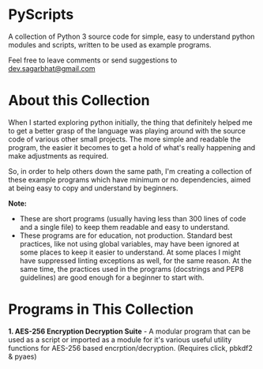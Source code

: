  # PyScripts

A collection of Python 3 source code for simple, easy to understand python modules and scripts, written to be used as example programs.

Feel free to leave comments or send suggestions to dev.sagarbhat@gmail.com

About this Collection
=====================

When I started exploring python initially, the thing that definitely helped me to get a better grasp of the language was playing around with the source code of various other small projects. The more simple and readable the program, the easier it becomes to get a hold of what's really happening and make adjustments as required.

So, in order to help others down the same path, I'm creating a collection of these example programs which have minimum or no dependencies, aimed at being easy to copy and understand by beginners.

**Note:**
- These are short programs (usually having less than 300 lines of code and a single file) to keep them readable and easy to understand.
- These programs are for education, not production. Standard best practices, like not using global variables, may have been ignored at some places to keep it easier to understand. At some places I might have suppressed linting exceptions as well, for the same reason. At the same time, the practices used in the programs (docstrings and PEP8 guidelines) are good enough for a beginner to start with.


Programs in This Collection
=====================================

**1. AES-256 Encryption Decryption Suite** - A modular program that can be used as a script or imported as a module for it's various useful utility functions for AES-256 based encrption/decryption. (Requires click, pbkdf2 & pyaes)

